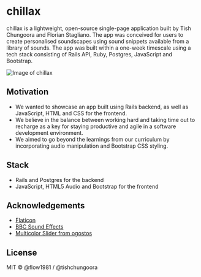 # chillax

chillax is a lightweight, open-source single-page application built by Tish Chungoora and Florian Stagliano. The app was conceived for users to create personalised soundscapes using sound snippets available from a library of sounds. The app was built within a one-week timescale using a tech stack consisting of Rails API, Ruby, Postgres, JavaScript and Bootstrap.

![Image of chillax](https://i.imgur.com/zG7Kjlt.png)

## Motivation

- We wanted to showcase an app built using Rails backend, as well as JavaScript, HTML and CSS for the frontend.
- We believe in the balance between working hard and taking time out to recharge as a key for staying productive and agile in a software development environment.
- We aimed to go beyond the learnings from our curriculum by incorporating audio manipulation and Bootstrap CSS styling.

## Stack

- Rails and Postgres for the backend
- JavaScript, HTML5 Audio and Bootstrap for the frontend

## Acknowledgements

- [Flaticon](https://www.flaticon.com/)
- [BBC Sound Effects](http://bbcsfx.acropolis.org.uk/)
- [Multicolor Slider from ogostos](https://www.cssscript.com/gradient-slider-control-pure-javascript-slider-js/)

## License

MIT © @flow1981 / @tishchungoora